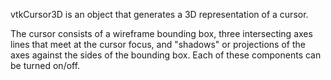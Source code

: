 vtkCursor3D is an object that generates a 3D representation of a cursor. 


The cursor consists of a wireframe bounding box, three intersecting axes lines that meet at the cursor focus, and "shadows" or projections of the axes against the sides of the bounding box. Each of these components can be turned on/off.

